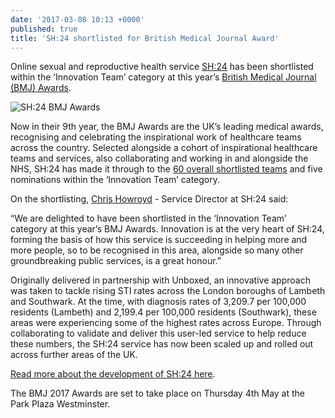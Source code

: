```yaml
---
date: '2017-03-08 10:13 +0000'
published: true
title: 'SH:24 shortlisted for British Medical Journal Award'
---
```

Online sexual and reproductive health service [SH:24](https://www.sh24.org.uk/) has been shortlisted within the ‘Innovation Team’ category at this year’s [British Medical Journal (BMJ) Awards](http://thebmjawards.bmj.com/home).<br/>

![SH:24 BMJ Awards](http://i1291.photobucket.com/albums/b548/grammccram/SH-24BMJ_zpsbwsg3hb3.jpeg)

Now in their 9th year, the BMJ Awards are the UK’s leading medical awards, recognising and celebrating the inspirational work of healthcare teams across the country. Selected alongside a cohort of inspirational healthcare teams and services, also collaborating and working in and alongside the NHS, SH:24 has made it through to the [60 overall shortlisted teams](http://thebmjawards.bmj.com/83171) and five nominations within the ‘Innovation Team’ category.<br/>

On the shortlisting, [Chris Howroyd](https://twitter.com/chrishowroyd) - Service Director at SH:24 said:<br/>

“We are delighted to have been shortlisted in the ‘Innovation Team’ category at this year’s BMJ Awards. Innovation is at the very heart of SH:24, forming the basis of how this service is succeeding in helping more and more people, so to be recognised in this area, alongside so many other groundbreaking public services, is a great honour.”<br/>

Originally delivered in partnership with Unboxed, an innovative approach was taken to tackle rising STI rates across the London boroughs of Lambeth and Southwark. At the time, with diagnosis rates of 3,209.7 per 100,000 residents (Lambeth) and 2,199.4 per 100,000 residents (Southwark), these areas were experiencing some of the highest rates across Europe. Through collaborating to validate and deliver this user-led service to help reduce these numbers, the SH:24 service has now been scaled up and rolled out across further areas of the UK.<br/>

[Read more about the development of SH:24 here](https://unboxed.co/product-stories/sh24/).<br/>

The BMJ 2017 Awards are set to take place on Thursday 4th May at the Park Plaza Westminster.
